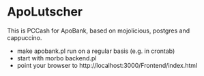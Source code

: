 ApoLutscher
==========
This is PCCash for ApoBank, based on mojolicious, postgres and cappuccino.

* make apobank.pl run on a regular basis (e.g. in crontab)
* start with morbo backend.pl
* point your browser to http://localhost:3000/Frontend/index.html

